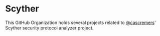 # Scyther
This GitHub Organization holds several projects related to [@cascremers](https://github.com/cascremers/)' Scyther security protocol analyzer project.
